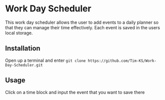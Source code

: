 # Work Day Scheduler
This work day scheduler allows the user to add events to a daily planner so that they can manage their time effectively. Each event is saved in the users local storage.

## Installation
Open up a terminal and enter `git clone https://github.com/Tim-KS/Work-Day-Scheduler.git`

## Usage
Click on a time block and input the event that you want to save there